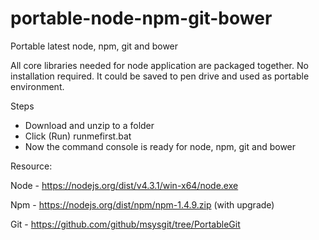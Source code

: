 # portable-node-npm-git-bower
Portable latest node, npm, git and bower

All core libraries needed for node application are packaged together. No installation required.
It could be saved to pen drive and used as portable environment.

Steps
- Download and unzip to a folder
- Click (Run) runmefirst.bat 
- Now the command console is ready for node, npm, git and bower


Resource:

 Node - https://nodejs.org/dist/v4.3.1/win-x64/node.exe
 
 Npm - https://nodejs.org/dist/npm/npm-1.4.9.zip (with upgrade)
 
 Git - https://github.com/github/msysgit/tree/PortableGit
 


